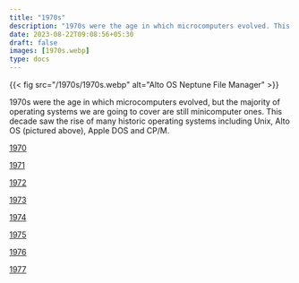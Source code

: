 ```yaml
---
title: "1970s"
description: "1970s were the age in which microcomputers evolved. This decade saw the rise of many historic operating systems including Unix, Alto OS, Apple DOS and CP/M."
date: 2023-08-22T09:08:56+05:30
draft: false
images: [1970s.webp]
type: docs
---
```


{{< fig src="/1970s/1970s.webp" alt="Alto OS Neptune File Manager" >}}

1970s were the age in which microcomputers evolved, but the majority of operating systems we are going to cover are still minicomputer ones. This decade saw the rise of many historic operating systems including Unix, Alto OS (pictured above), Apple DOS and CP/M.

<section class="section section-sm">
  <div class="container">
    <div class="row justify-content-center text-center">
      <div class="col-lg-5">
        <p><a class="btn btn-primary btn-lg px-4 mb-1" href="1970/" role="button">1970</a></p>
      </div>
      <div class="col-lg-5">
        <p><a class="btn btn-primary btn-lg px-4 mb-1" href="1971/" role="button">1971</a></p>
      </div>
      <div class="col-lg-5">
        <p><a class="btn btn-primary btn-lg px-4 mb-1" href="1972/" role="button">1972</a></p>
      </div>
      <div class="col-lg-5">
        <p><a class="btn btn-primary btn-lg px-4 mb-1" href="1973/" role="button">1973</a></p>
      </div>
      <div class="col-lg-5">
        <p><a class="btn btn-primary btn-lg px-4 mb-1" href="1974/" role="button">1974</a></p>
      </div>
      <div class="col-lg-5">
        <p><a class="btn btn-primary btn-lg px-4 mb-1" href="1975/" role="button">1975</a></p>
      </div>
      <div class="col-lg-5">
        <p><a class="btn btn-primary btn-lg px-4 mb-1" href="1976/" role="button">1976</a></p>
      </div>
      <div class="col-lg-5">
        <p><a class="btn btn-primary btn-lg px-4 mb-1" href="1977/" role="button">1977</a></p>
      </div>
    </div>
  </div>
</section>
